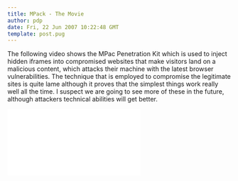 ```yaml
---
title: MPack - The Movie
author: pdp
date: Fri, 22 Jun 2007 10:22:48 GMT
template: post.pug
---
```


The following video shows the MPac Penetration Kit which is used to inject hidden iframes into compromised websites that make visitors land on a malicious content, which attacks their machine with the latest browser vulnerabilities. The technique that is employed to compromise the legitimate sites is quite lame although it proves that the simplest things work really well all the time. I suspect we are going to see more of these in the future, although attackers technical abilities will get better.

<iframe class="video" src="//www.youtube.com/embed/TpFxbsPFgjs" frameborder="0" allowfullscreen></iframe>
